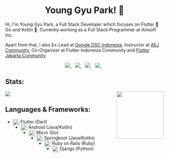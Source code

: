 <h1 align='center'>Young Gyu Park! 👋</h1>

Hi, I'm Young Gyu Park, a Full Stack Developer which focuses on Flutter 💙 Go and Kotlin 💚. Currently working as a Full Stack Programmer at Ainsoft Inc.

Apart from that, I also Ex-Lead at [Google DSC Indonesia](https://developers.google.com/community/dsc), Instructor at [AEJ Community](https://www.instagram.com/aej.id/?hl=id), Co-Organizer at Flutter Indonesia Community and [Flutter Jakarta Community](https://www.meetup.com/Flutter-Jakarta/)

<p align='center'>
<a href="https://twitter.com/ygpark2">
  <img src="https://img.shields.io/badge/twitter-%231DA1F2.svg?&style=for-the-badge&logo=twitter&logoColor=white" />
</a>&nbsp;&nbsp;
<a href="https://www.linkedin.com/in/ygpark2/">
  <img src="https://img.shields.io/badge/linkedin-%230077B5.svg?&style=for-the-badge&logo=linkedin&logoColor=white" />
</a>&nbsp;&nbsp;
  <!--
<a href="https://medium.com/@ygpark2">
  <img src="https://img.shields.io/badge/medium-%2312100E.svg?&style=for-the-badge&logo=medium&logoColor=white" />
</a>&nbsp;&nbsp;
-->
<a href="mailto:ygpark2@gmail.com">
  <img src="https://img.shields.io/badge/Facebook-1877F2.svg?&style=for-the-badge&logo=facebook&logoColor=white" />
</a>&nbsp;&nbsp;
<a href="mailto:ygpark2@gmail.com">
  <img src="https://img.shields.io/badge/email me-%23D14836.svg?&style=for-the-badge&logo=gmail&logoColor=white" />
</a>&nbsp;&nbsp;
</p>

## Stats:

<img align ="right" src = "https://i.imgur.com/w4pKOQi.jpg" width="150" height="150">

<img src="https://github-readme-stats.vercel.app/api?username=ygpark2">

## Languages & Frameworks:
- Flutter (Dart)<img align="left" alt="flutter" width="22px" src="https://cdn.jsdelivr.net/npm/simple-icons@v3/icons/flutter.svg"/>
- Android (Java/Kotlin)<img align="left" alt="android" width="22px" src="https://cdn.jsdelivr.net/npm/simple-icons@v3/icons/android.svg"/>
- Micro (Go)<img align="left" alt="android" width="22px" src="https://cdn.jsdelivr.net/npm/simple-icons@v3/icons/go.svg"/>
- Springboot (Java/Kotlin)<img align="left" alt="android" width="22px" src="https://cdn.jsdelivr.net/npm/simple-icons@v3/icons/spring.svg"/>
- Ruby on Rails (Ruby)<img align="left" alt="android" width="22px" src="https://cdn.jsdelivr.net/npm/simple-icons@v3/icons/ruby.svg"/>
- Django (Python)<img align="left" alt="android" width="22px" src="https://cdn.jsdelivr.net/npm/simple-icons@v3/icons/python.svg"/>
